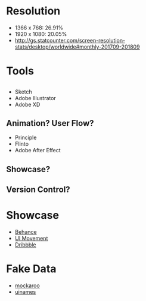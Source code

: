 # Resolution
- 1366 x 768: 26.91%
- 1920 x 1080: 20.05%
- http://gs.statcounter.com/screen-resolution-stats/desktop/worldwide#monthly-201709-201809

# Tools

## 
- Sketch
- Adobe Illustrator
- Adobe XD

## Animation? User Flow?
- Principle
- Flinto
- Adobe After Effect

## Showcase?

## Version Control?

# Showcase
- [Behance](https://www.behance.net/)
- [UI Movement](https://uimovement.com/)
- [Dribbble](https://dribbble.com/)


# Fake Data
- [mockaroo](https://mockaroo.com/)
- [uinames](https://uinames.com/)
